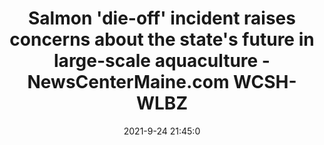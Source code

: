 ---
"title": "Salmon 'die-off' incident raises concerns about the state's future in large-scale aquaculture - NewsCenterMaine.com WCSH-WLBZ"
"date": "2021-9-24 21:45:0"
"feed_name": "GOOGLENEWSINDUSTRIAL"
"feed_website": "https://news.google.com/search?q=industrial%2Bincident&hl=en-US&gl=US&ceid=US:en"
"feed_rss": "https://news.google.com/rss/search?q=industrial%2Bincident&hl=en-US&gl=US&ceid=US:en"
"link": "https://www.newscentermaine.com/article/tech/science/environment/salmon-die-off-incident-raises-concerns-about-the-states-future-in-large-scale-aquaculture/97-6fd16147-eac3-4e34-9b06-d242b7588d79"
"file": "_posts/2021-1-1-7d8274ef6a5324ae094565bdb75bc3ca885dcae4.md"
"accident": "0"
"drilling": "0"
"dead": "0"
"injured": "0"
"where": "unknown site"
"place": "unknown place"
---
